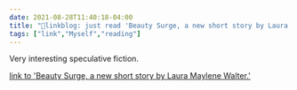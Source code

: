 ```yaml
---
date: 2021-08-28T11:40:18-04:00
title: "🔗linkblog: just read 'Beauty Surge, a new short story by Laura Maylene Walter.'"
tags: ["link","Myself","reading"]
---
```

Very interesting speculative fiction.
 
[link to 'Beauty Surge, a new short story by Laura Maylene Walter.'](https://slate.com/technology/2021/08/beauty-surge-laura-maylene-walter-short-story.html?via=rss)
